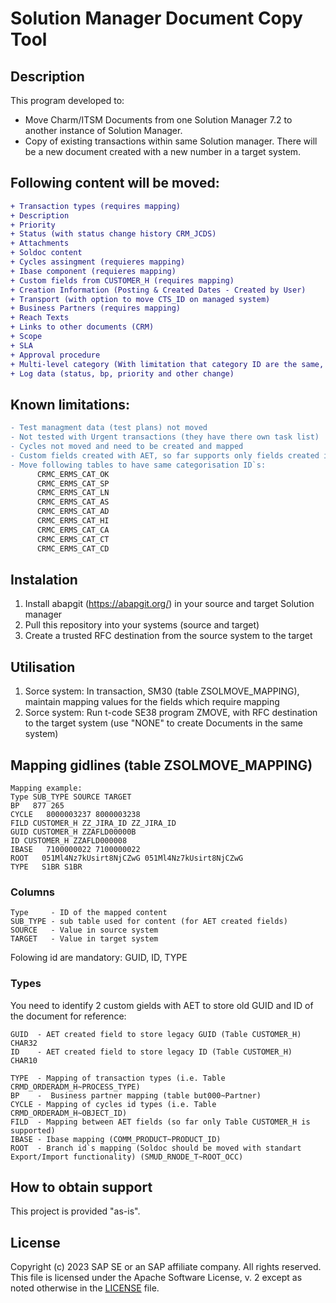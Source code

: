 # Solution Manager Document Copy Tool

## Description
This program developed to:
- Move Charm/ITSM Documents from one Solution Manager 7.2 to another instance of Solution Manager.
- Copy of existing transactions within same Solution manager.
There will be a new document created with a new number in a target system.

## Following content will be moved:
```diff
+ Transaction types (requires mapping)
+ Description
+ Priority
+ Status (with status change history CRM_JCDS)
+ Attachments
+ Soldoc content
+ Cycles assingment (requieres mapping)
+ Ibase component (requieres mapping)
+ Custom fields from CUSTOMER_H (requires mapping)
+ Creation Information (Posting & Created Dates - Created by User)
+ Transport (with option to move CTS_ID on managed system)
+ Business Partners (requires mapping)
+ Reach Texts
+ Links to other documents (CRM)
+ Scope
+ SLA
+ Approval procedure
+ Multi-level category (With limitation that category ID are the same, requieres category move on a table level)
+ Log data (status, bp, priority and other change)
```
## Known limitations:
```diff
- Test managment data (test plans) not moved
- Not tested with Urgent transactions (they have there own task list)
- Cycles not moved and need to be created and mapped
- Custom fields created with AET, so far supports only fields created in CUSTOMER_H
- Move following tables to have same categorisation ID`s:
      CRMC_ERMS_CAT_OK
      CRMC_ERMS_CAT_SP
      CRMC_ERMS_CAT_LN
      CRMC_ERMS_CAT_AS
      CRMC_ERMS_CAT_AD
      CRMC_ERMS_CAT_HI
      CRMC_ERMS_CAT_CA
      CRMC_ERMS_CAT_CT
      CRMC_ERMS_CAT_CD
```

## Instalation
1) Install abapgit (https://abapgit.org/) in your source and target Solution manager
2) Pull this repository into your systems (source and target)
3) Create a trusted RFC destination from the source system to the target

## Utilisation
1)  Sorce system: In transaction, SM30 (table ZSOLMOVE_MAPPING), maintain mapping values for the fields which require mapping
2)  Sorce system: Run t-code SE38 program ZMOVE, with RFC destination to the target system (use "NONE" to create Documents in the same system)

## Mapping gidlines (table ZSOLMOVE_MAPPING)
```
Mapping example:
Type SUB_TYPE SOURCE TARGET
BP   877 265
CYCLE   8000003237 8000003238
FILD CUSTOMER_H ZZ_JIRA_ID ZZ_JIRA_ID
GUID CUSTOMER_H ZZAFLD00000B
ID CUSTOMER_H ZZAFLD000008
IBASE   7100000022 7100000022
ROOT   051Ml4Nz7kUsirt8NjCZwG 051Ml4Nz7kUsirt8NjCZwG
TYPE   S1BR S1BR
```
### Columns
```
Type     - ID of the mapped content
SUB_TYPE - sub table used for content (for AET created fields)
SOURCE   - Value in source system
TARGET   - Value in target system
```
Folowing id are mandatory: GUID, ID, TYPE

### Types
You need to identify 2 custom gields with AET to store old GUID and ID of the document for reference:
```
GUID  - AET created field to store legacy GUID (Table CUSTOMER_H) CHAR32
ID    - AET created field to store legacy ID (Table CUSTOMER_H)   CHAR10
```
```
TYPE  - Mapping of transaction types (i.e. Table CRMD_ORDERADM_H~PROCESS_TYPE)
BP    -  Business partner mapping (table but000~Partner)
CYCLE - Mapping of cycles id types (i.e. Table CRMD_ORDERADM_H~OBJECT_ID)
FILD  - Mapping between AET fields (so far only Table CUSTOMER_H is supported)
IBASE - Ibase mapping (COMM_PRODUCT~PRODUCT_ID)
ROOT  - Branch id`s mapping (Soldoc should be moved with standart Export/Import functionality) (SMUD_RNODE_T~ROOT_OCC)
```

## How to obtain support
This project is provided "as-is".

## License
Copyright (c) 2023 SAP SE or an SAP affiliate company. All rights reserved.
This file is licensed under the Apache Software License, v. 2 except as noted otherwise in the [LICENSE](https://github.com/Chupakebr/SOLMOVE/blob/main/License) file.

